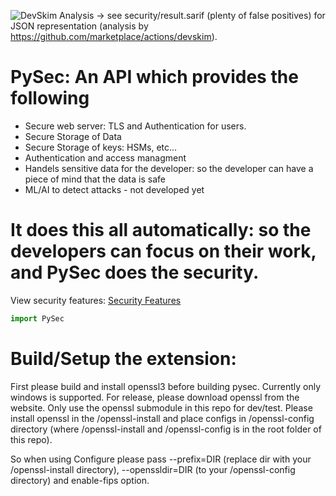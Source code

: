 ![DevSkim Analysis](https://github.com/mbs9org/PySec/actions/workflows/CodeReview.yml/badge.svg) -> see security/result.sarif (plenty of false positives) for JSON representation (analysis by https://github.com/marketplace/actions/devskim). 

# PySec: An API which provides the following
- Secure web server: TLS and Authentication for users. 
- Secure Storage of Data
- Secure Storage of keys: HSMs, etc...
- Authentication and access managment 
- Handels sensitive data for the developer: so the developer can have a piece of mind that the data is safe
- ML/AI to detect attacks - not developed yet 
# It does this all automatically: so the developers can focus on their work, and PySec does the security. 
View security features: [Security Features](security/sec_feature_plan.md)

```python
import PySec
```
# Build/Setup the extension: 
First please build and install openssl3 before building pysec. Currently only windows is supported. 
For release, please download openssl from the website. Only use the openssl submodule in this repo for dev/test. Please install openssl in the /openssl-install and place configs in /openssl-config directory (where /openssl-install and /openssl-config is in the root folder of this repo). 

So when using Configure please pass --prefix=DIR (replace dir with your /openssl-install directory), --openssldir=DIR (to your /openssl-config directory) and enable-fips option. 
